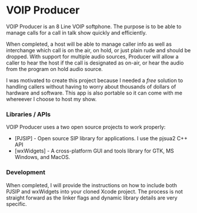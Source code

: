 # VOIP Producer


VOIP Producer is an 8 Line VOIP softphone. The purpose is to be able to manage calls for a call in talk show quickly and efficiently.

When completed, a host will be able to manage caller info as well as interchange which call is on the air, on hold, or just plain rude and should be dropped. With support for multiple audio sources, Producer will allow a caller to hear the host if the call is designated as on-air, or hear the audio from the program on hold audio source.

I was motivated to create this project because I needed a *free* solution to handling callers without having to worry about thousands of dollars of hardware and software. This app is also portable so it can come with me whereever I choose to host my show.

### Libraries / APIs

VOIP Producer uses a two open source projects to work properly:

* [PJSIP] - Open source SIP library for applications. I use the pjsua2 C++ API
* [wxWidgets] - A cross-platform GUI and tools library for GTK, MS Windows, and MacOS.

### Development
When completed, I will provide the instructions on how to include both PJSIP and wxWidgets into your cloned Xcode project. The process is not straight forward as the linker flags and dynamic library details are very specific.
